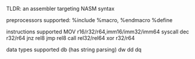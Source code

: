 TLDR:
an assembler targeting NASM syntax

preprocessors supported:
%include
%macro, %endmacro
%define

instructions supported
MOV r16/r32/r64,imm16/imm32/imm64
syscall
dec r32/r64
jnz rel8
jmp rel8
call rel32/rel64
xor r32/r64

data types supported
db (has string parsing)
dw
dd
dq
